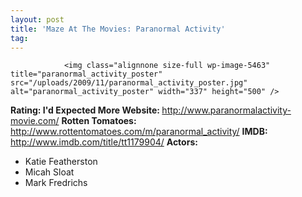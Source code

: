 ```yaml
---
layout: post
title: 'Maze At The Movies: Paranormal Activity'
tag: 
---
```



                <img class="alignnone size-full wp-image-5463" title="paranormal_activity_poster" src="/uploads/2009/11/paranormal_activity_poster.jpg" alt="paranormal_activity_poster" width="337" height="500" />
<p><strong>Rating: I'd Expected More
Website: </strong><a href="http://www.paranormalactivity-movie.com/"><a href="http://www.paranormalactivity-movie.com/">http://www.paranormalactivity-movie.com/</a></a>
<strong>Rotten Tomatoes:</strong> <a href="http://www.rottentomatoes.com/m/paranormal_activity/"><a href="http://www.rottentomatoes.com/m/paranormal_activity/">http://www.rottentomatoes.com/m/paranormal_activity/</a></a>
<strong>IMDB: </strong><a href="http://www.imdb.com/title/tt1179904/"><a href="http://www.imdb.com/title/tt1179904/">http://www.imdb.com/title/tt1179904/</a></a>
<strong>Actors:</strong></p>
<ul>
    <li>Katie Featherston</li>
    <li>Micah Sloat</li>
    <li>Mark Fredrichs</li>
</ul>
            
